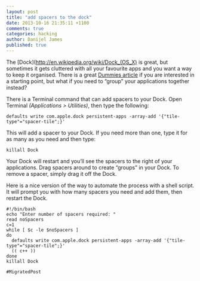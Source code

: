 ```yaml
---
layout: post
title: "add spacers to the dock"
date: 2013-10-16 21:35:11 +1100
comments: true
categories: hacking
author: Danijel James
published: true
---
```

The [Dock](http://en.wikipedia.org/wiki/Dock_(OS_X) is great, but sometimes it gets cluttered with all your favourite apps and you want a way to keep it organised. There is a great [Dummies article](http://www.dummies.com/how-to/content/how-to-work-with-the-mac-dock.html) if you are interested in a starting point, but what if you need to “group” your applications together instead?

There is a Terminal command that can add spacers to your Dock. Open Terminal _(Applications > Utilities)_, then type the following:


    defaults write com.apple.dock persistent-apps -array-add '{"tile-type"="spacer-tile";}'

This will add a spacer to your Dock. If you need more than one, type it for as many as you need and then type:


    killall Dock

Your Dock will restart and you’ll see the spacers to the right of your applications. Drag spacers around to create “groups” in your Dock. To remove a spacer, simply drag it off the Dock.

Here is a nice version of the way to automate the process with a shell script. It will prompt you with how many spacers you need and add them, then restart the Dock.

    #!/bin/bash
    echo "Enter number of spacers required: "
    read noSpacers
    c=1
    while [ $c -le $noSpacers ]
    do
      defaults write com.apple.dock persistent-apps -array-add '{"tile-type"="spacer-tile";}'
      (( c++ ))
    done
    killall Dock

`#MigratedPost`

